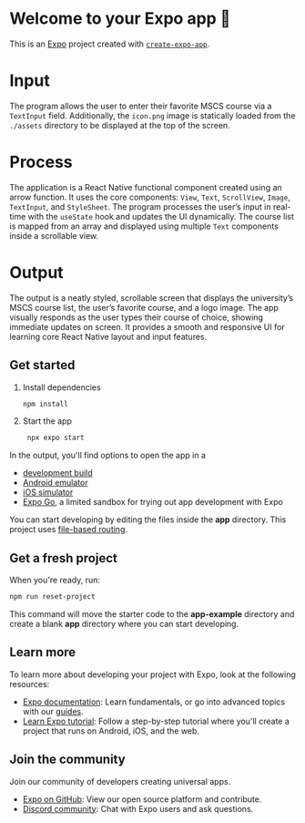 # Welcome to your Expo app 👋

This is an [Expo](https://expo.dev) project created with [`create-expo-app`](https://www.npmjs.com/package/create-expo-app).

# Input

The program allows the user to enter their favorite MSCS course via a `TextInput` field. Additionally, the `icon.png` image is statically loaded from the `./assets` directory to be displayed at the top of the screen.

# Process

The application is a React Native functional component created using an arrow function. It uses the core components: `View`, `Text`, `ScrollView`, `Image`, `TextInput`, and `StyleSheet`. The program processes the user’s input in real-time with the `useState` hook and updates the UI dynamically. The course list is mapped from an array and displayed using multiple `Text` components inside a scrollable view.

# Output

The output is a neatly styled, scrollable screen that displays the university’s MSCS course list, the user’s favorite course, and a logo image. The app visually responds as the user types their course of choice, showing immediate updates on screen. It provides a smooth and responsive UI for learning core React Native layout and input features.

## Get started

1. Install dependencies

   ```bash
   npm install
   ```

2. Start the app

   ```bash
    npx expo start
   ```

In the output, you'll find options to open the app in a

- [development build](https://docs.expo.dev/develop/development-builds/introduction/)
- [Android emulator](https://docs.expo.dev/workflow/android-studio-emulator/)
- [iOS simulator](https://docs.expo.dev/workflow/ios-simulator/)
- [Expo Go](https://expo.dev/go), a limited sandbox for trying out app development with Expo

You can start developing by editing the files inside the **app** directory. This project uses [file-based routing](https://docs.expo.dev/router/introduction).

## Get a fresh project

When you're ready, run:

```bash
npm run reset-project
```

This command will move the starter code to the **app-example** directory and create a blank **app** directory where you can start developing.

## Learn more

To learn more about developing your project with Expo, look at the following resources:

- [Expo documentation](https://docs.expo.dev/): Learn fundamentals, or go into advanced topics with our [guides](https://docs.expo.dev/guides).
- [Learn Expo tutorial](https://docs.expo.dev/tutorial/introduction/): Follow a step-by-step tutorial where you'll create a project that runs on Android, iOS, and the web.

## Join the community

Join our community of developers creating universal apps.

- [Expo on GitHub](https://github.com/expo/expo): View our open source platform and contribute.
- [Discord community](https://chat.expo.dev): Chat with Expo users and ask questions.
